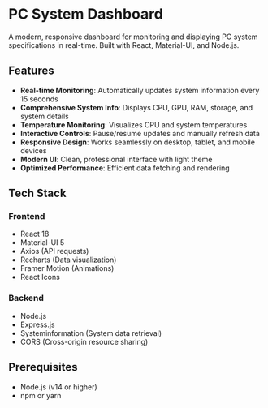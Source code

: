 # PC System Dashboard

A modern, responsive dashboard for monitoring and displaying PC system specifications in real-time. Built with React, Material-UI, and Node.js.


## Features

- **Real-time Monitoring**: Automatically updates system information every 15 seconds
- **Comprehensive System Info**: Displays CPU, GPU, RAM, storage, and system details
- **Temperature Monitoring**: Visualizes CPU and system temperatures
- **Interactive Controls**: Pause/resume updates and manually refresh data
- **Responsive Design**: Works seamlessly on desktop, tablet, and mobile devices
- **Modern UI**: Clean, professional interface with light theme
- **Optimized Performance**: Efficient data fetching and rendering

## Tech Stack

### Frontend
- React 18
- Material-UI 5
- Axios (API requests)
- Recharts (Data visualization)
- Framer Motion (Animations)
- React Icons

### Backend
- Node.js
- Express.js
- Systeminformation (System data retrieval)
- CORS (Cross-origin resource sharing)

## Prerequisites

- Node.js (v14 or higher)
- npm or yarn
